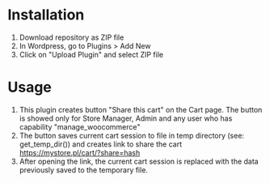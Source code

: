 # Installation

1. Download repository as ZIP file
2. In Wordpress, go to Plugins > Add New
3. Click on "Upload Plugin" and select ZIP file

# Usage

1. This plugin creates button "Share this cart" on the Cart page. The button is showed only for Store Manager, Admin and any user who has capability "manage_woocommerce"
2. The button saves current cart session to file in temp directory (see: get_temp_dir()) and creates link to share the cart https://mystore.pl/cart/?share=hash
3. After opening the link, the current cart session is replaced with the data previously saved to the temporary file.
